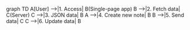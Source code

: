 graph TD
  A[User] -->|1. Access| B(Single-page app)
  B -->|2. Fetch data| C(Server)
  C -->|3. JSON data| B
  A -->|4. Create new note| B
  B -->|5. Send data| C
  C -->|6. Update data| B
